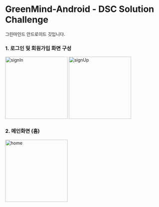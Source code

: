 # GreenMind-Android - DSC Solution Challenge
그린마인드 안드로이드 깃입니다.

### 1. 로그인 및 회원가입 화면 구성
<img width="200" alt="signIn" src="https://user-images.githubusercontent.com/57608585/75580691-8ece1780-5aab-11ea-90a2-857401d2d27b.gif"> <img width="200" alt="signUp" src="https://user-images.githubusercontent.com/57608585/75580807-bfae4c80-5aab-11ea-807e-987284928bc8.gif"> 

### 2. 메인화면 (홈)
<img width="200" alt="home" src="https://user-images.githubusercontent.com/57608585/75611157-3fdfbb00-5b5b-11ea-8c79-15d5f6c30ed3.gif">
